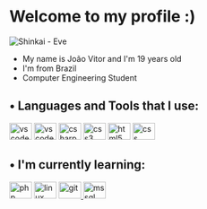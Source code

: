 

<!---
LevoratoJoao/LevoratoJoao is a ✨ special ✨ repository because its `README.md` (this file) appears on your GitHub profile.
You can click the Preview link to take a look at your changes.
<a href="https://youtu.be/vRPCAAUBMms"><img src="https://64.media.tumblr.com/b70510e75ff8126b03904c56f723b19a/85de70a28d942659-5a/s1280x1920/72d3b47bc3340a0531c7b41fe75d251562e00e98.gif" alt="Shinkai - Eve" /></a>

<img src="https://user-images.githubusercontent.com/90461798/154513279-ff84d9ca-463a-4568-8e8d-929674c9adde.gif" />
--->
# Welcome to my profile :)

<!--<img src="https://user-images.githubusercontent.com/90461798/154525631-63a426ac-95f1-4092-8913-d3ddf437cbcc.gif" alt="Shinkai - Eve"/>-->
<img src="https://user-images.githubusercontent.com/90461798/154525631-63a426ac-95f1-4092-8913-d3ddf437cbcc.gif" alt="Shinkai - Eve"/>

 - My name is João Vitor and I'm 19 years old
 - I'm from Brazil
 - Computer Engineering Student

<!--<a href="https://youtu.be/vRPCAAUBMms"><img src="https://64.media.tumblr.com/b70510e75ff8126b03904c56f723b19a/85de70a28d942659-5a/s1280x1920/72d3b47bc3340a0531c7b41fe75d251562e00e98.gif" alt="Shinkai - Eve" /></a>-->
 
 
## • Languages and Tools that I use:
  <a href="https://code.visualstudio.com" rel="vscode"><img src="https://cdn.jsdelivr.net/gh/devicons/devicon/icons/vscode/vscode-original.svg" alt="vscode" width="40" height="30"/></a>
  <a href="https://visualstudio.microsoft.com" rel="visualstudio"><img src="https://cdn.jsdelivr.net/gh/devicons/devicon/icons/visualstudio/visualstudio-plain.svg" alt="vscode" width="40" height="30"/></a>
  <a href="https://docs.microsoft.com/en-us/dotnet/csharp/" rel="c#-documentation"><img src="https://cdn.jsdelivr.net/gh/devicons/devicon/icons/csharp/csharp-original.svg" alt="csharp" width="40" height="30"/></a> 
  <a href="https://docs.microsoft.com/en-us/cpp/c-language/?view=msvc-170" rel="C-documentation"><img src="https://cdn.jsdelivr.net/gh/devicons/devicon/icons/c/c-original.svg" alt="css3" width="40" height="30"/></a> 
  <a href="https://www.w3schools.com/html/default.asp" rel="html"><img src="https://cdn.jsdelivr.net/gh/devicons/devicon/icons/html5/html5-original-wordmark.svg" alt="html5" width="40" height="30"/></a>
  <a href="https://www.w3schools.com/css/default.asp" rel="css"><img src="https://cdn.jsdelivr.net/gh/devicons/devicon/icons/css3/css3-original-wordmark.svg" alt="css" width="40" height="30"/></a>
 

  
## • I'm currently learning:
  <!--<a href="https://www.python.org" rel="python"><img src="https://cdn.jsdelivr.net/gh/devicons/devicon/icons/python/python-original-wordmark.svg" alt="python" width="40" height="30"/></a>-->
  <a href="https://www.php.net" rel="php">
  <img src="https://cdn.jsdelivr.net/gh/devicons/devicon/icons/php/php-original.svg" alt="php" width="40" height="30"/></a>
  <a href="https://www.linux.org" rel="linux">
  <img src="https://cdn.jsdelivr.net/gh/devicons/devicon/icons/linux/linux-original.svg" alt="linux" width="40" height="30"/></a>
  <a href="https://git-scm.com" rel="git">
  <img src="https://cdn.jsdelivr.net/gh/devicons/devicon/icons/git/git-original-wordmark.svg" alt="git" width="40" height="30"/>    
  <!--<a href="https://dotnet.microsoft.com/en-us/" rel="dotnetcore"><img src="https://cdn.jsdelivr.net/gh/devicons/devicon/icons/dotnetcore/dotnetcore-original.svg" alt="dotnetcore" width="40" height="30"/></a>-->
  <!--<a href="https://dotnet.microsoft.com/en-us/" rel="dot-net"><img src="https://cdn.jsdelivr.net/gh/devicons/devicon/icons/dot-net/dot-net-original-wordmark.svg" alt="dot-net" width="40" height="30"/></a>-->
   <a href="https://www.mysql.com" rel="mysql"><img src="https://cdn.jsdelivr.net/gh/devicons/devicon/icons/mysql/mysql-original-wordmark.svg" alt="mssql" width="40" height="30"/> </a> 
  <!--<a href="https://www.microsoft.com/en-us/sql-server/sql-server-2019?rtc=2" rel="sql-server"> 
  <img src="https://cdn.jsdelivr.net/gh/devicons/devicon/icons/microsoftsqlserver/microsoftsqlserver-plain-wordmark.svg" alt="mysql" width="40" height="30"/></a>
  
###

<!--<img src="https://user-images.githubusercontent.com/90461798/154513279-ff84d9ca-463a-4568-8e8d-929674c9adde.gif" />-->

